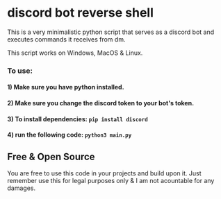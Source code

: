 # discord bot reverse shell
This is a very minimalistic python script that serves as a discord bot and executes commands it receives from dm.

This script works on Windows, MacOS & Linux.

### To use:
#### 1) Make sure you have python installed.
#### 2) Make sure you change the discord token to your bot's token.
#### 3) To install dependencies: `pip install discord`
#### 4) run the following code: `python3 main.py`

## Free & Open Source
You are free to use this code in your projects and build upon it. Just remember use this for legal purposes only & I am not acountable for any damages.
